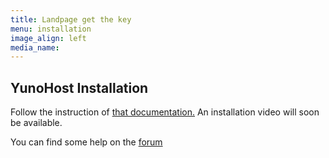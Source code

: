 ```yaml
---
title: Landpage get the key
menu: installation
image_align: left
media_name:
---
```


## YunoHost Installation

Follow the instruction of [that documentation.](https://yunohost.org/#/install_en)
An installation video will soon be available.

You can find some help on the [forum](https://forum.yunohost.org)


